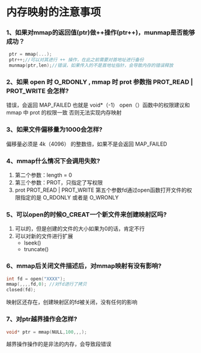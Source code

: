 # 内存映射的注意事项
### __1、如果对mmap的返回值(ptr)做++操作(ptr++)，munmap是否能够成功？__
```c
 ptr = mmap(...);
 ptr++;//可以对其进行 ++ 操作，在此之前需要对首地址进行备份
 munmap(ptr,len);//错误，如果传入的不是首地址指针，会导致内存的错误释放
```
### __2、如果 open 时 O_RDONLY , mmap 时 prot 参数指 PROT_READ | PROT_WRITE 会怎样?__
错误，会返回 MAP_FAILED 也就是 void*（-1）
open（）函数中的权限建议和 mmap 中 prot 的权限一致
否则无法实现内存映射

### __3、如果文件偏移量为1000会怎样?__
偏移量必须是 4k（4096） 的整数倍，如果不是会返回 MAP_FAILED

### __4、mmap什么情况下会调用失败?__
1. 第二个参数：length = 0
2. 第三个参数：PROT，只指定了写权限
3. prot PROT_READ | PROT_WRITE
第五个参数fd通过open函数打开文件的权限指定的是 O_RDONLY 或者是 O_WRONLY

### __5、可以open的时候O_CREAT一个新文件来创建映射区吗?__
1. 可以的，但是创建的文件的大小如果为0的话，肯定不行
2. 可以对新的文件进行扩展
    - lseek()
    - truncate()

### __6、mmap后关闭文件描述后，对mmap映射有没有影响?__
```c
int fd = open("XXXX");
mmap(,,,,fd,0); //对fd进行了拷贝
closed(fd);
```
映射区还存在，创建映射区的fd被关闭，没有任何的影响

### __7、对ptr越界操作会怎样?__
```c
void* ptr = mmap(NULL,100,,,);
```
越界操作操作的是非法的内存，会导致段错误